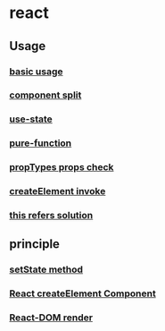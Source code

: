 # react 

## Usage
### [basic usage](https://github.com/StellaYangF/react/blob/master/react-app/docs/1.basic.js)
### [component split](https://github.com/StellaYangF/react/blob/master/react-app/docs/2.component-split.js)
### [use-state](https://github.com/StellaYangF/react/blob/master/react-app/docs/3.use-state.js)
### [pure-function](https://github.com/StellaYangF/react/blob/master/react-app/docs/4.pure-function.js)
### [propTypes props check](https://github.com/StellaYangF/react/blob/master/react-app/docs/5.propTypes.js)
### [createElement invoke](https://github.com/StellaYangF/react/blob/master/react-app/docs/6.createElement.js)
### [this refers solution](https://github.com/StellaYangF/react/blob/master/react-app/docs/8.this.js)

## principle
### [setState method](https://github.com/StellaYangF/react/blob/master/react-app/docs/7.update.js)
### [React createElement Component](https://github.com/StellaYangF/react/blob/master/react-app/docs/react/index.js)
### [React-DOM render](https://github.com/StellaYangF/react/blob/master/react-app/docs/react-dom/index.js)
